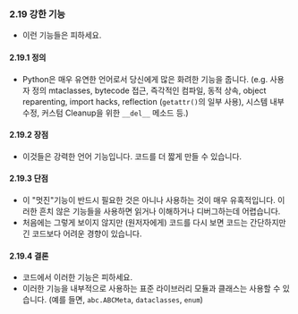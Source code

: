 <a id="s2.19-power-features"></a>

### 2.19 강한 기능

- 이런 기능들은 피하세요.

<a id="s2.19.1-definition"></a>

#### 2.19.1 정의

- Python은 매우 유연한 언어로서 당신에게 많은 화려한 기능을 줍니다. (e.g. 사용자 정의 mtaclasses, bytecode 접근, 즉각적인 컴파일, 동적 상속, object reparenting, import hacks, reflection (`getattr()`의 일부 사용), 시스템 내부 수정, 커스텀 Cleanup을 위한 `__del__` 메소드 등.)

<a id="s2.19.2-pros"></a>

#### 2.19.2 장점

- 이것들은 강력한 언어 기능입니다. 코드를 더 짧게 만들 수 있습니다.

<a id="s2.19.3-cons"></a>

#### 2.19.3 단점

- 이 "멋진"기능이 반드시 필요한 것은 아니나 사용하는 것이 매우 유혹적입니다. 이러한 흔치 않은 기능들을 사용하면 읽거나 이해하거나 디버그하는데 어렵습니다.
- 처음에는 그렇게 보이지 않지만 (원저자에게) 코드를 다시 보면 코드는 간단하지만 긴 코드보다 어려운 경향이 있습니다.

<a id="s2.19.4-decision"></a>

#### 2.19.4 결론

- 코드에서 이러한 기능은 피하세요.
- 이러한 기능을 내부적으로 사용하는 표준 라이브러리 모듈과 클래스는 사용할 수 있습니다. (예를 들면, `abc.ABCMeta`, `dataclasses`, `enum`)
